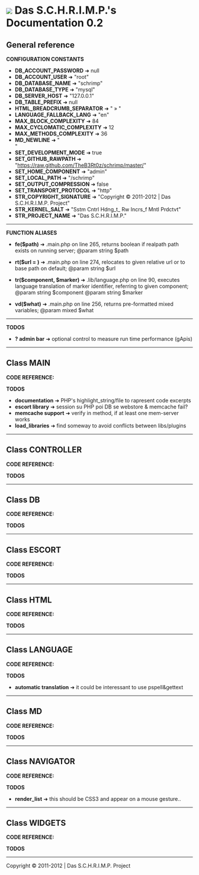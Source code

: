 ![](https://raw.github.com/TheB3Rt0z/schrimp/master/.inc/img/schrimp_favicon_md.ico "") Das S.C.H.R.I.M.P.'s Documentation 0.2  
==============================================================================================================================  
  
  
  
General reference  
-----------------  
  
  
**CONFIGURATION CONSTANTS**  
  
- **DB_ACCOUNT_PASSWORD** &#10140; null
- **DB_ACCOUNT_USER** &#10140; "root"
- **DB_DATABASE_NAME** &#10140; "schrimp"
- **DB_DATABASE_TYPE** &#10140; "mysql"
- **DB_SERVER_HOST** &#10140; "127.0.0.1"
- **DB_TABLE_PREFIX** &#10140; null
- **HTML_BREADCRUMB_SEPARATOR** &#10140; " &raquo; "
- **LANGUAGE_FALLBACK_LANG** &#10140; "en"
- **MAX_BLOCK_COMPLEXITY** &#10140; 84
- **MAX_CYCLOMATIC_COMPLEXITY** &#10140; 12
- **MAX_METHODS_COMPLEXITY** &#10140; 36
- **MD_NEWLINE** &#10140; "  
"
- **SET_DEVELOPMENT_MODE** &#10140; true
- **SET_GITHUB_RAWPATH** &#10140; "https://raw.github.com/TheB3Rt0z/schrimp/master/"
- **SET_HOME_COMPONENT** &#10140; "admin"
- **SET_LOCAL_PATH** &#10140; "/schrimp"
- **SET_OUTPUT_COMPRESSION** &#10140; false
- **SET_TRANSPORT_PROTOCOL** &#10140; "http"
- **STR_COPYRIGHT_SIGNATURE** &#10140; "Copyright © 2011-2012 | Das S.C.H.R.I.M.P. Project"
- **STR_KERNEL_SALT** &#10140; "Sstm Cntrl Hdng_t_ Rw Incrs_f Mntl Prdctvt"
- **STR_PROJECT_NAME** &#10140; "Das S.C.H.R.I.M.P."
  
***  
  
**FUNCTION ALIASES**  
  
- **fe($path)** &#10140; .main.php on line 265,
  returns boolean if realpath path exists on running server;
  @param string $path

- **rt($url = )** &#10140; .main.php on line 274,
  relocates to given relative url or to base path on default;
  @param string $url

- **tr($component, $marker)** &#10140; .lib/language.php on line 90,
  executes language translation of marker identifier, referring to given component;
  @param string $component
  @param string $marker

- **vd($what)** &#10140; .main.php on line 256,
  returns pre-formatted mixed variables;
  @param mixed $what

  
***  
  
**TODOS**  
  
- **? admin bar** &#10140; optional control to measure run time performance (gApis)
  
***  
  
Class MAIN  
----------  
  
  
**CODE REFERENCE:**  
  
**TODOS**  
  
- **documentation** &#10140; PHP's highlight_string/file to rapresent code excerpts
- **escort library** &#10140; session su PHP poi DB se webstore & memcache fail?
- **memcache support** &#10140; verify in method, if at least one mem-server works
- **load_libraries** &#10140; find someway to avoid conflicts between libs/plugins
  
***  
  
Class CONTROLLER  
----------------  
  
  
**CODE REFERENCE:**  
  
**TODOS**  
  
  
***  
  
Class DB  
--------  
  
  
**CODE REFERENCE:**  
  
**TODOS**  
  
  
***  
  
Class ESCORT  
------------  
  
  
**CODE REFERENCE:**  
  
**TODOS**  
  
  
***  
  
Class HTML  
----------  
  
  
**CODE REFERENCE:**  
  
**TODOS**  
  
  
***  
  
Class LANGUAGE  
--------------  
  
  
**CODE REFERENCE:**  
  
**TODOS**  
  
- **automatic translation** &#10140; it could be interessant to use pspell&gettext
  
***  
  
Class MD  
--------  
  
  
**CODE REFERENCE:**  
  
**TODOS**  
  
  
***  
  
Class NAVIGATOR  
---------------  
  
  
**CODE REFERENCE:**  
  
**TODOS**  
  
- **render_list** &#10140; this should be CSS3 and appear on a mouse gesture..
  
***  
  
Class WIDGETS  
-------------  
  
  
**CODE REFERENCE:**  
  
**TODOS**  
  
  
***  
  




Copyright © 2011-2012 | Das S.C.H.R.I.M.P. Project  
